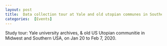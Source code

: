 ```yaml
---
layout: post 
title:  Data collection tour at Yale and old utopian communes in Southern USA
categories:  [Events]
---
```

Study tour: Yale university archives, & old US Utopian communitie in Midwest and Southern USA, on Jan 20 to Feb 7, 2020.

